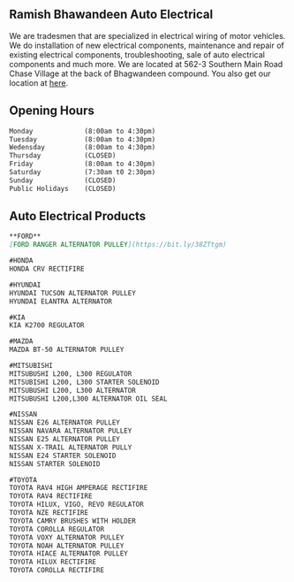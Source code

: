 ## Ramish Bhawandeen Auto Electrical

We are tradesmen that are specialized in electrical wiring of motor vehicles. We do installation of new electrical components, maintenance and repair of existing electrical components, troubleshooting, sale of auto electrical components and much more.
We are located at 562-3 Southern Main Road Chase Village at the back of Bhagwandeen compound. You also get our location at [here](https://goo.gl/maps/eLG3ReSuLZGH9Hyr6).


## Opening Hours
```markdown
Monday             (8:00am to 4:30pm)
Tuesday            (8:00am to 4:30pm)
Wedensday          (8:00am to 4:30pm)
Thursday           (CLOSED)
Friday             (8:00am to 4:30pm)
Saturday           (7:30am t0 2:30pm)
Sunday             (CLOSED)
Public Holidays    (CLOSED)
```


## Auto Electrical Products
```markdown
**FORD**
[FORD RANGER ALTERNATOR PULLEY](https://bit.ly/38ZTtgm)

#HONDA
HONDA CRV RECTIFIRE

#HYUNDAI
HYUNDAI TUCSON ALTERNATOR PULLEY
HYUNDAI ELANTRA ALTERNATOR

#KIA
KIA K2700 REGULATOR

#MAZDA
MAZDA BT-50 ALTERNATOR PULLEY

#MITSUBISHI
MITSUBUSHI L200, L300 REGULATOR
MITSUBISHI L200, L300 STARTER SOLENOID
MITSUBUSHI L200, L300 ALTERNATOR
MITSUBUSHI L200,L300 ALTERNATOR OIL SEAL

#NISSAN
NISSAN E26 ALTERNATOR PULLEY
NISSAN NAVARA ALTERNATOR PULLEY
NISSAN E25 ALTERNATOR PULLEY
NISSAN X-TRAIL ALTERNATOR PULLY
NISSAN E24 STARTER SOLENOID
NISSAN STARTER SOLENOID

#TOYOTA
TOYOTA RAV4 HIGH AMPERAGE RECTIFIRE
TOYOTA RAV4 RECTIFIRE
TOYOTA HILUX, VIGO, REVO REGULATOR
TOYOTA NZE RECTIFIRE
TOYOTA CAMRY BRUSHES WITH HOLDER
TOYOTA COROLLA REGULATOR
TOYOTA VOXY ALTERNATOR PULLEY
TOYOTA NOAH ALTERNATOR PULLEY
TOYOTA HIACE ALTERNATOR PULLEY
TOYOTA HILUX RECTIFIRE
TOYOTA COROLLA RECTIFIRE
```
